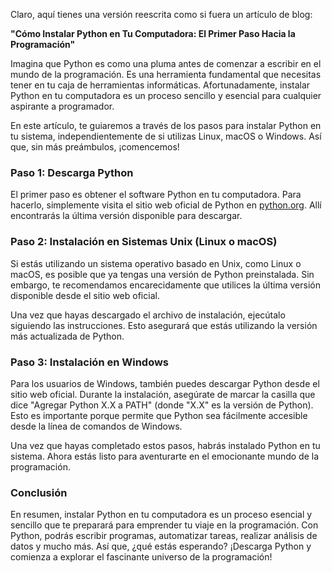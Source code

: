 Claro, aquí tienes una versión reescrita como si fuera un artículo de blog:

**"Cómo Instalar Python en Tu Computadora: El Primer Paso Hacia la Programación"**

Imagina que Python es como una pluma antes de comenzar a escribir en el mundo de la programación. Es una herramienta fundamental que necesitas tener en tu caja de herramientas informáticas. Afortunadamente, instalar Python en tu computadora es un proceso sencillo y esencial para cualquier aspirante a programador.

En este artículo, te guiaremos a través de los pasos para instalar Python en tu sistema, independientemente de si utilizas Linux, macOS o Windows. Así que, sin más preámbulos, ¡comencemos!

### **Paso 1: Descarga Python**

El primer paso es obtener el software Python en tu computadora. Para hacerlo, simplemente visita el sitio web oficial de Python en [python.org](https://www.python.org/downloads/). Allí encontrarás la última versión disponible para descargar.

### **Paso 2: Instalación en Sistemas Unix (Linux o macOS)**

Si estás utilizando un sistema operativo basado en Unix, como Linux o macOS, es posible que ya tengas una versión de Python preinstalada. Sin embargo, te recomendamos encarecidamente que utilices la última versión disponible desde el sitio web oficial.

Una vez que hayas descargado el archivo de instalación, ejecútalo siguiendo las instrucciones. Esto asegurará que estás utilizando la versión más actualizada de Python.

### **Paso 3: Instalación en Windows**

Para los usuarios de Windows, también puedes descargar Python desde el sitio web oficial. Durante la instalación, asegúrate de marcar la casilla que dice "Agregar Python X.X a PATH" (donde "X.X" es la versión de Python). Esto es importante porque permite que Python sea fácilmente accesible desde la línea de comandos de Windows.

Una vez que hayas completado estos pasos, habrás instalado Python en tu sistema. Ahora estás listo para aventurarte en el emocionante mundo de la programación.

### **Conclusión**

En resumen, instalar Python en tu computadora es un proceso esencial y sencillo que te preparará para emprender tu viaje en la programación. Con Python, podrás escribir programas, automatizar tareas, realizar análisis de datos y mucho más. Así que, ¿qué estás esperando? ¡Descarga Python y comienza a explorar el fascinante universo de la programación!